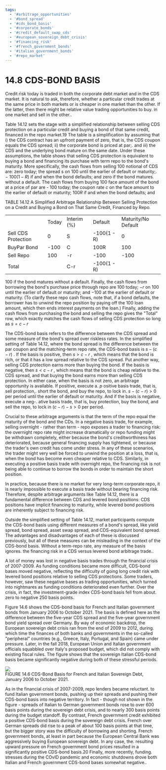 ```yaml
---
tags:
  - '#arbitrage_opportunities'
  - '#bond_spread'
  - '#cds_bond_basis'
  - '#corporate_bonds'
  - '#credit_default_swap_cds'
  - '#european_sovereign_debt_crisis'
  - '#financing_risk'
  - '#french_government_bonds'
  - '#italian_government_bonds'
  - '#repo_market'
---
```

# 14.8 CDS-BOND BASIS  

Credit risk today is traded in both the corporate debt market and in the CDS market. It is natural to ask, therefore, whether a particular credit trades at the same price in both markets or is cheaper in one market than the other. If the latter, then there might be relative value trading opportunities to buy. in one market and sell in the other..  

Table 14.12 sets the stage with a simplified relationship between selling CDS protection on a particular credit and buying a bond of that same credit, financed in the repo market.19 The table is a simplification by assuming that i) the CDS contract has an upfront payment of zero, that is, the CDS coupon equals the CDS spread; ii) the corporate bond is priced at par;. and iii) the CDS and the underlying bond mature on the same date. Under these assumptions, the table shows that selling CDS protection is equivalent to buying a bond and financing its purchase with term repo to the bond's maturity. More specifically, the cash flows from selling 100 notional of CDS are: zero today; the spread s on 100 until the earlier of default or maturity;. $-\:100(1-R)$ if and when the bond defaults; and zero if the bond matures. without a default. The cash flows from buying 100 face amount of the bond at a price of par are - 100 today; the coupon rate $c$ on the face amount to the earlier of default or maturity; $100R$ if and when the bond defaults; and  

TABLE 14.12 A Simplified Arbitrage Relationship Between Selling Protection on a Credit and Buying a Bond on That Same Credit, Financed by Repo.   


<html><body><table><tr><td></td><td>Today</td><td>Interim (%)</td><td>Default</td><td>Maturity/No Default</td></tr><tr><td>Sell CDS Protection</td><td>0</td><td>S</td><td>-100(1 - R)</td><td>0</td></tr><tr><td>BuyPar Bond</td><td>-100</td><td>C</td><td>100R</td><td>100</td></tr><tr><td>Sell Repo</td><td>100</td><td>-r</td><td>-100</td><td>-100</td></tr><tr><td>Total</td><td></td><td>C-r</td><td>-100(1 - R)</td><td></td></tr></table></body></html>  

100 if the bond matures without a default. Finally, the cash flows from borrowing the bond's purchase price through repo are 100 today; $-r$ on 100 until the earlier of default or maturity; and $-100$ at the earlier of default or maturity. (To clarify these repo cash flows, note that, if a bond defaults, the borrower has to unwind the repo position by paying off the 100 loan amount, which then ends interest payments on the loan.) Finally, adding the cash flows from purchasing the bond and selling the repo gives the "Total" row, which exactly matches the cash flows of selling CDS protection so long as $s=c-r$  

The CDS-bond basis refers to the difference between the CDS spread and some measure of the bond's spread over riskless rates. In the simplified setting of Table 14.12, where the bond spread is the difference between the par coupon and the matching-term repo rate, the CDS-bond basis is $s-(c-r)$ . If the basis is positive, then $s>c-r$ , which means that the bond is rich, or that it has a low spread relative to the CDS spread. Put another way, selling CDS protection earns more than buying the bond. If the basis is negative, then $s<c-r$ , which means that the bond is cheap relative to the. CDS spread, and that buying the bond earns more than selling CDS protection. In either case, when the basis is not zero, an arbitrage opportunity is available. If positive, execute a. $p$ ositive basis trade, that is, sell protection,. short the bond, and buy the repo, to lock in. $s-(c-r)>0$ per period until the earlier of default or maturity. And if the basis is negative, execute a neg-. ative basis trade, that is, buy protection, buy the bond, and sell the repo, to lock in $(c-r)-s>0$ per period.  

Crucial to these arbitrage arguments is that the term of the repo equal the maturity of the bond and the CDs. In a negative basis trade, for example, selling overnight - rather than term - repo exposes a trader to financing risk: the overnight repo rate might increase dramatically or repo funding might be withdrawn completely, either because the bond's creditworthiness has deteriorated, because general financing supply has tightened, or because the trader's own credit has come under stress. In any of these scenarios, the trader might very well be forced to unwind the position at a loss, that is, when the bond has become even cheaper relative to CDS. Similarly, in executing a positive basis trade with overnight repo, the financing risk is not being able to continue to borrow the bonds in order to maintain the short position.  

In practice, because there is no market for very long-term corporate repo, it is nearly impossible to execute a basis trade without bearing financing risk. Therefore, despite arbitrage arguments like Table 14.12, there is a fundamental difference between CDS and levered bond positions: CDS positions have implicit financing to maturity, while levered bond positions are inherently subject to financing risk.  

Outside the simplified setting of Table 14.12, market participants compute the CDS-bond basis using different measures of a bond's spread, like yield spread, bond spread, asset swap spread, and CDS-equivalent bond spread. The advantages and disadvantages of each of these is discussed previously, but all of these measures can be misleading in the context of the CDS-bond basis. Without a term-repo rate, any measure of the basis ignores. the financing risk in a CDS versus levered bond arbitrage trade..  

A lot of money was lost in negative basis trades through the financial crisis of 2007-2009. As funding conditions became more difficult, CDS-bond bases moved negative, reflecting the difficulty of going long credit risk with levered bond positions relative to selling CDS protections. Some traders, however, saw these negative bases as trading opportunities, which turned into nightmares as funding conditions deteriorated even further. Over the crisis, in fact, the investment-grade index CDS-bond basis fell from about. zero to negative 250 basis points.  

Figure 14.6 shows the CDS-bond basis for French and Italian government bonds from January 2006 to October 2021. The basis is defined here as the difference between the five-year CDS spread and the five-year government bond yield spread over Germany. By way of economic backdrop, the European sovereign debt crisis ran from the end of 2009 to 2012, during. which time the finances of both banks and governments in the so-called "peripheral" countries (e.g., Greece, Italy, Portugal, and Spain) came under pressure. Later, in the fall 2018, European Union and Italian government officials squabbled over Italy's proposed budget, which did not comply with existing fiscal rules. The figure shows that the sovereign Italian CDS-bond basis became significantly negative during both of these stressful periods.  

![](4cfbcd8d5e84cf7bf5d08c4db9a76902495d9a832e7bd51b2581e98f3d23c646.jpg)  
FIGURE 14.6 CDS-Bond Basis for French and Italian Sovereign Debt, January 2006 to October 2021.  

As in the financial crisis of 2007-2009, repo lenders became reluctant. to fund Italian government bonds, pushing up their spreads and pushing their CDS-bond basis into negative territory. In fact - though not shown in the figure - spreads of Italian to German government bonds rose to over 600 basis points during the sovereign debt crisis, and to nearly 300 basis points during the budget standoff. By contrast, French government credit exhibited a positive CDS-bond basis during the sovereign debt crisis. French over German spreads did rise to a peak of about 100 basis points at that time, but the bigger story was the difficulty of borrowing and shorting. French government bonds, at least in part because the European Central Bank was aggressively buying European sovereign debt. In any case, the. resulting upward pressure on French government bond prices resulted in a significantly positive CDS-bond basis.20 Finally, more recently, funding. stresses during the COvID pandemic and economic shutdowns drove both Italian and French government CDS-bond bases somewhat negative..  

